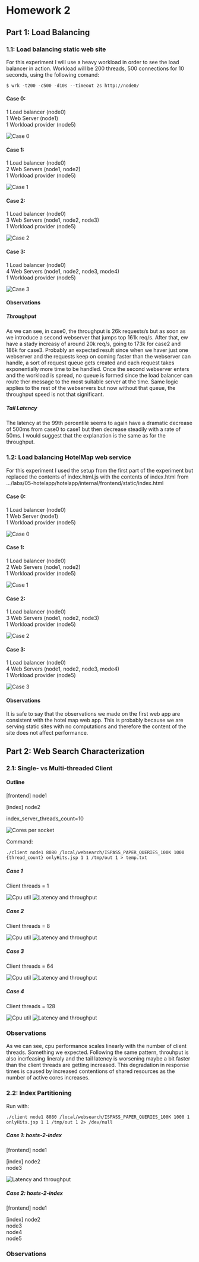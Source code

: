 # Homework 2

## Part 1: Load Balancing

### 1.1: Load balancing static web site

For this experiment I will use a heavy workload in order to see the load balancer in action.
Workload will be 200 threads, 500 connections for 10 seconds, using the following comand:

```console
$ wrk -t200 -c500 -d10s --timeout 2s http://node0/
```

#### Case 0:

1 Load balancer (node0)<br />
1 Web Server (node1)<br />
1 Workload provider (node5)

<img src="https://github.com/lpapal03/cs499-fa22/blob/main/assignments/hw2/answers/images/part1_case0.png" alt="Case 0" title="Case 0">

#### Case 1:

1 Load balancer (node0)<br />
2 Web Servers (node1, node2)<br />
1 Workload provider (node5)

<img src="https://github.com/lpapal03/cs499-fa22/blob/main/assignments/hw2/answers/images/part1_case1.png" alt="Case 1" title="Case 1">

#### Case 2:

1 Load balancer (node0)<br />
3 Web Servers (node1, node2, node3)<br />
1 Workload provider (node5)

<img src="https://github.com/lpapal03/cs499-fa22/blob/main/assignments/hw2/answers/images/part1_case2.png" alt="Case 2" title="Case 2">

#### Case 3:

1 Load balancer (node0)<br />
4 Web Servers (node1, node2, node3, mode4)<br />
1 Workload provider (node5)

<img src="https://github.com/lpapal03/cs499-fa22/blob/main/assignments/hw2/answers/images/part1_case3.png" alt="Case 3" title="Case 3">

#### Observations

##### Throughput

As we can see, in case0, the throughput is 26k requests/s but as soon as we introduce a second webserver that jumps top 161k req/s. After that, ew have a stady increasy of around
20k req/s, going to 173k for case2 and 186k for case3. Probably an expected result since when we haver just one webserver and the requests keep on coming faster than
the webserver can handle, a sort of request queue gets created and each request takes exponentially more time to be handled. Once the second webserver enters and the workload
is spread, no queue is formed since the load balancer can route ther message to the most suitable server at the time. Same logic applies to the rest of the webservers
but now without that queue, the throughput speed is not that significant.

##### Tail Latency

The latency at the 99th percentile seems to again have a dramatic decrease of 500ms from case0 to case1 but then decrease steadily with a rate of 50ms. I would suggest
that the explanation is the same as for the throughput.

### 1.2: Load balancing HotelMap web service

For this experiment I used the setup from the first part of the experiment but replaced the contents of index.html.js
with the contents of index.html from .../labs/05-hotelapp/hotelapp/internal/frontend/static/index.html

#### Case 0:

1 Load balancer (node0)<br />
1 Web Server (node1)<br />
1 Workload provider (node5)

<img src="https://github.com/lpapal03/cs499-fa22/blob/main/assignments/hw2/answers/images/part1_2_case0.png" alt="Case 0" title="Case 0">

#### Case 1:

1 Load balancer (node0)<br />
2 Web Servers (node1, node2)<br />
1 Workload provider (node5)

<img src="https://github.com/lpapal03/cs499-fa22/blob/main/assignments/hw2/answers/images/part1_2_case1.png" alt="Case 1" title="Case 1">

#### Case 2:

1 Load balancer (node0)<br />
3 Web Servers (node1, node2, node3)<br />
1 Workload provider (node5)

<img src="https://github.com/lpapal03/cs499-fa22/blob/main/assignments/hw2/answers/images/part1_2_case2.png" alt="Case 2" title="Case 2">

#### Case 3:

1 Load balancer (node0)<br />
4 Web Servers (node1, node2, node3, mode4)<br />
1 Workload provider (node5)

<img src="https://github.com/lpapal03/cs499-fa22/blob/main/assignments/hw2/answers/images/part1_2_case3.png" alt="Case 3" title="Case 3">

#### Observations

It is safe to say that the observations we made on the first web app are consistent with the hotel map web app.
This is probably because we are serving static sites with no computations and therefore the content of the site
does not affect performance.

## Part 2: Web Search Characterization

### 2.1: Single- vs Multi-threaded Client

#### Outline

[frontend]
node1

[index]
node2

index_server_threads_count=10

<img src="https://github.com/lpapal03/cs499-fa22/blob/main/assignments/hw2/answers/images/part2_cores_per_socket.png" alt="Cores per socket" title="Cores per socket">

Command: <br/>

```console
./client node1 8080 /local/websearch/ISPASS_PAPER_QUERIES_100K 1000 {thread_count} onlyHits.jsp 1 1 /tmp/out 1 > temp.txt
```

##### Case 1

Client threads = 1

<img src="https://github.com/lpapal03/cs499-fa22/blob/main/assignments/hw2/answers/images/part2_case1_cpu.png" alt="Cpu util" title="Cpu util">
<img src="https://github.com/lpapal03/cs499-fa22/blob/main/assignments/hw2/answers/images/part2_case1_latency_throughput.png" alt="Latency and throughput" title="Latency and throughput">

##### Case 2

Client threads = 8

<img src="https://github.com/lpapal03/cs499-fa22/blob/main/assignments/hw2/answers/images/part2_case2_cpu.png" alt="Cpu util" title="Cpu util">
<img src="https://github.com/lpapal03/cs499-fa22/blob/main/assignments/hw2/answers/images/part2_case2_latency_throughput.png" alt="Latency and throughput" title="Latency and throughput">

##### Case 3

Client threads = 64

<img src="https://github.com/lpapal03/cs499-fa22/blob/main/assignments/hw2/answers/images/part2_case3_cpu.png" alt="Cpu util" title="Cpu util">
<img src="https://github.com/lpapal03/cs499-fa22/blob/main/assignments/hw2/answers/images/part2_case3_latency_throughput.png" alt="Latency and throughput" title="Latency and throughput">

##### Case 4

Client threads = 128

<img src="https://github.com/lpapal03/cs499-fa22/blob/main/assignments/hw2/answers/images/part2_case4_cpu.png" alt="Cpu util" title="Cpu util">
<img src="https://github.com/lpapal03/cs499-fa22/blob/main/assignments/hw2/answers/images/part2_case4_latency_throughput.png" alt="Latency and throughput" title="Latency and throughput">

### Observations

As we can see, cpu performance scales linearly with the number of client threads. Something we expected. Following the same pattern,
throuhput is also incrfeasing lineraly and the tail latency is worsening maybe a bit faster than the client threads are getting increased.
This degradation in response times is caused by increased contentions of shared resources as the number of active cores increases.

### 2.2: Index Partitioning

Run with:

```console
./client node1 8080 /local/websearch/ISPASS_PAPER_QUERIES_100K 1000 1 onlyHits.jsp 1 1 /tmp/out 1 2> /dev/null
```

##### Case 1: hosts-2-index

[frontend]
node1</br>

[index]
node2</br>
node3</br>

<img src="https://github.com/lpapal03/cs499-fa22/blob/main/assignments/hw2/answers/images/part2_2_case1.png" alt="Latency and throughput" title="Latency and throughput">

##### Case 2: hosts-2-index

[frontend]
node1</br>

[index]
node2</br>
node3</br>
node4</br>
node5</br>

### Observations
